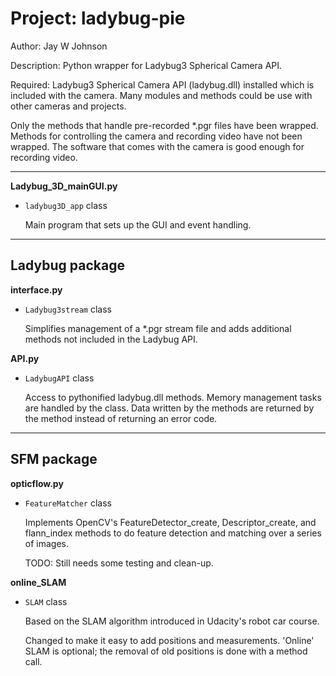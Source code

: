 Project: ladybug-pie
====================
Author: Jay W Johnson

Description:
Python wrapper for Ladybug3 Spherical Camera API.

Required:
Ladybug3 Spherical Camera API (ladybug.dll) installed which is included with the camera. Many modules and methods could be use with other cameras and projects.

Only the methods that handle pre-recorded *.pgr files have been wrapped. Methods for controlling the camera and recording video have not been wrapped. The software that comes with the camera is good enough for recording video.


***
**Ladybug_3D_mainGUI.py**
* `ladybug3D_app` class

    Main program that sets up the GUI and event handling.

***
Ladybug package
---------------
**interface.py**
* `Ladybug3stream` class

    Simplifies management of a *.pgr stream file and adds additional methods not included in the Ladybug API.

**API.py**
* `LadybugAPI` class

    Access to pythonified ladybug.dll methods.
    Memory management tasks are handled by the class.
    Data written by the methods are returned by the method instead of returning an error code.

***
SFM package
-----------
**opticflow.py**
* `FeatureMatcher` class

    Implements OpenCV's FeatureDetector_create, Descriptor_create, and flann_index methods to do feature detection and matching over a series of images.
    
    TODO: Still needs some testing and clean-up.

**online_SLAM**
* `SLAM` class

    Based on the SLAM algorithm introduced in Udacity's robot car course.
    
    Changed to make it easy to add positions and measurements. 'Online' SLAM is optional; the removal of old positions is done with a method call.


